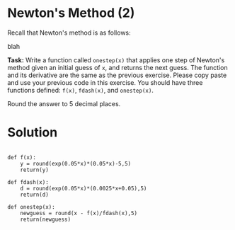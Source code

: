# Newton's Method (2)

Recall that Newton's method is as follows:

blah

**Task:** Write a function called `onestep(x)` that applies one step of Newton's method given an initial guess of `x`, and returns the next guess. The function and its derivative are the same as the previous exercise. Please copy paste and use your previous code in this exercise. You should have three functions defined: `f(x)`, `fdash(x)`, and `onestep(x)`.

Round the answer to 5 decimal places. 



# Solution


```from pylab import *

def f(x):
    y = round(exp(0.05*x)*(0.05*x)-5,5)
    return(y)
    
def fdash(x):
    d = round(exp(0.05*x)*(0.0025*x+0.05),5)
    return(d)
    
def onestep(x):
    newguess = round(x - f(x)/fdash(x),5)
    return(newguess)
    
```
